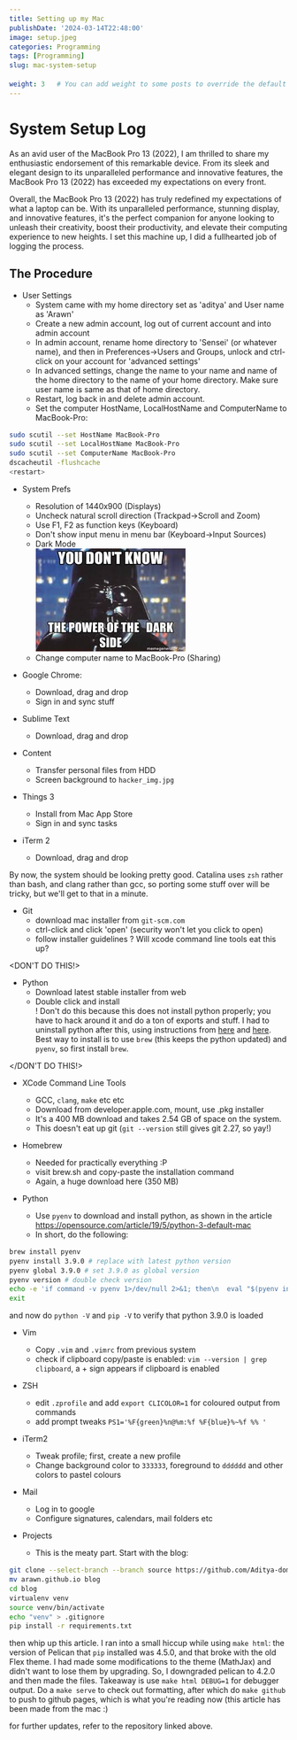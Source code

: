 ```yaml
---
title: Setting up my Mac
publishDate: '2024-03-14T22:48:00'
image: setup.jpeg
categories: Programming
tags: [Programming]
slug: mac-system-setup

weight: 3   # You can add weight to some posts to override the default sorting (date descending)
---
```

# System Setup Log



As an avid user of the MacBook Pro 13 (2022), I am thrilled to share my enthusiastic endorsement of this remarkable device. From its sleek and elegant design to its unparalleled performance and innovative features, the MacBook Pro 13 (2022) has exceeded my expectations on every front.

Overall, the MacBook Pro 13 (2022) has truly redefined my expectations of what a laptop can be. With its unparalleled performance, stunning display, and innovative features, it's the perfect companion for anyone looking to unleash their creativity, boost their productivity, and elevate their computing experience to new heights.
I set this machine up, I did a fullhearted job of logging the process.

## The Procedure

- User Settings
	- System came with my home directory set as 'aditya' and User name as 
	  'Arawn'
	- Create a new admin account, log out of current account and into admin account
	- In admin account, rename home directory to 'Sensei' (or whatever name), 
	  and then in Preferences->Users and Groups, unlock and ctrl-click on your 
	  account for 'advanced settings'
	- In advanced settings, change the name to your name and name of the home 
	  directory to the name of your home directory. Make sure user name is same 
	  as that of home directory.
	- Restart, log back in and delete admin account.
	- Set the computer HostName, LocalHostName and ComputerName to MacBook-Pro:
	  
```bash
sudo scutil --set HostName MacBook-Pro  
sudo scutil --set LocalHostName MacBook-Pro  
sudo scutil --set ComputerName MacBook-Pro  
dscacheutil -flushcache  
<restart>
```

- System Prefs
	- Resolution of 1440x900 (Displays)
	- Uncheck natural scroll direction (Trackpad->Scroll and Zoom)
	- Use F1, F2 as function keys (Keyboard)
	- Don't show input menu in menu bar (Keyboard->Input Sources)
	- Dark Mode  
	![dark side meme](darkside.jpeg)
	- Change computer name to MacBook-Pro (Sharing)

- Google Chrome:
	- Download, drag and drop
	- Sign in and sync stuff

- Sublime Text
	- Download, drag and drop

- Content
	- Transfer personal files from HDD
	- Screen background to `hacker_img.jpg`

- Things 3
	- Install from Mac App Store
	- Sign in and sync tasks
	
- iTerm 2
	- Download, drag and drop

By now, the system should be looking pretty good. Catalina uses `zsh` rather than 
bash, and clang rather than gcc, so porting some stuff over will be tricky, but 
we'll get to that in a minute.

- Git
	- download mac installer from `git-scm.com`
	- ctrl-click and click 'open' (security won't let you click to open)
	- follow installer guidelines
	? Will xcode command line tools eat this up?

\<DON'T DO THIS!\>

- Python
	- Download latest stable installer from web
	- Double click and install <br>
	! Don't do this because this does not install python properly; you have to 
	  hack around it and do a ton of exports and stuff. I had to uninstall
	  python after this, using instructions from [here](https://stackoverflow.com/questions/3819449/how-to-uninstall-python-2-7-on-a-mac-os-x-10-6-4/3819829#381982)
	  and [here](https://superuser.com/questions/276840/uninstalling-python-3-on-a-mac). 
	  Best way to install is to use `brew` (this keeps the python updated) and 
	  `pyenv`, so first install `brew`.

\</DON'T DO THIS!\>

- XCode Command Line Tools
	- GCC, `clang`, `make` etc etc
	- Download from developer.apple.com, mount, use .pkg installer
	- It's a 400 MB download and takes 2.54 GB of space on the system.
	* This doesn't eat up git (`git --version` still gives git 2.27, so yay!)

- Homebrew
	- Needed for practically everything :P
	- visit brew.sh and copy-paste the installation command
	- Again, a huge download here (350 MB)

- Python
	- Use `pyenv` to download and install python, as shown in the article https://opensource.com/article/19/5/python-3-default-mac
	- In short, do the following:
```bash
brew install pyenv
pyenv install 3.9.0 # replace with latest python version
pyenv global 3.9.0 # set 3.9.0 as global version
pyenv version # double check version
echo -e 'if command -v pyenv 1>/dev/null 2>&1; then\n  eval "$(pyenv init -)"\nfi' >> ~/.zshrc # voodoo magic that allows pyenv to work
exit
```
and now do `python -V` and `pip -V` to verify that python 3.9.0 is loaded

- Vim
	- Copy `.vim` and `.vimrc` from previous system
	- check if clipboard copy/paste is enabled: `vim --version | grep clipboard`, 
	  a + sign appears if clipboard is enabled

- ZSH
	- edit `.zprofile` and add `export CLICOLOR=1` for coloured output from commands
	- add prompt tweaks `PS1='%F{green}%n@%m:%f %F{blue}%~%f %% '`

- iTerm2
	- Tweak profile; first, create a new profile
	- Change background color to `333333`, foreground to `dddddd` and other colors
	  to pastel colours

- Mail
	- Log in to google
	- Configure signatures, calendars, mail folders etc

- Projects
	- This is the meaty part. Start with the blog:
```bash
git clone --select-branch --branch source https://github.com/Aditya-dom/arawn.github.io 
mv arawn.github.io blog
cd blog
virtualenv venv
source venv/bin/activate
echo "venv" > .gitignore
pip install -r requirements.txt
```

then whip up this article. I ran into a small hiccup while using `make html`: 
the version of Pelican that `pip` installed was 4.5.0, and that broke with the 
old Flex theme. I had made some modifications to the theme (MathJax) and didn't 
want to lose them by upgrading. So, I downgraded pelican to 4.2.0 and then made
the files. Takeaway is use `make html DEBUG=1` for debugger output. Do a `make serve`
to check out formatting, after which do `make github` to push to github pages, which is what
you're reading now (this article has been made from the mac :)

for further updates, refer to the repository linked above.

<script src="https://giscus.app/client.js"
        data-repo="Aditya-dom/arawn.github.io"
        data-repo-id="R_kgDOLeAbmQ"
        data-category="General"
        data-category-id="DIC_kwDOLeAbmc4CeCQd"
        data-mapping="title"
        data-strict="0"
        data-reactions-enabled="1"
        data-emit-metadata="1"
        data-input-position="top"
        data-theme="dark_dimmed"
        data-lang="en"
        data-loading="lazy"
        crossorigin="anonymous"
        async>
</script>